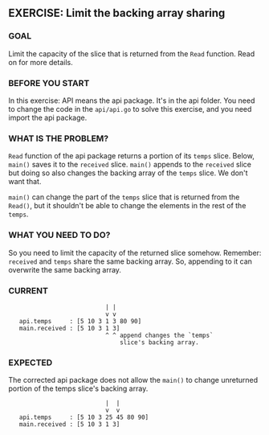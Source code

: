 ## EXERCISE: Limit the backing array sharing

### GOAL
Limit the capacity of the slice that is returned from the `Read` function. Read on for more details.


### BEFORE YOU START
In this exercise: API means the api package. It's in the api folder.
You need to change the code in the `api/api.go` to solve this exercise, 
and you need import the api package.


### WHAT IS THE PROBLEM?
`Read` function of the api package returns a portion of  its `temps` slice. Below, `main()` saves it to the
`received` slice. `main()` appends to the `received` slice but doing so
also changes the backing array of the `temps` slice.
We don't want that.

`main()` can change the part of the `temps` slice that is returned from the `Read()`, but it shouldn't
be able to change the elements in the rest of the `temps`.


### WHAT YOU NEED TO DO?
So you need to limit the capacity of the returned slice somehow. Remember: `received` and `temps` share the same backing array. 
So, appending to it can overwrite the same backing array.


### CURRENT
```
                           | |
                           v v
   api.temps     : [5 10 3 1 3 80 90]
   main.received : [5 10 3 1 3]
                           ^ ^ append changes the `temps`
                               slice's backing array.
```


### EXPECTED

   The corrected api package does not allow the `main()` to
   change unreturned portion of the temps slice's backing array.

```
                           |  |
                           v  v
   api.temps     : [5 10 3 25 45 80 90]
   main.received : [5 10 3 1 3]
```
